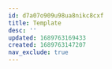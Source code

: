 ```yaml
---
id: d7a07o909u98ua8nikc8cxf
title: Template
desc: ''
updated: 1689763169433
created: 1689763147207
nav_exclude: true
---
```

